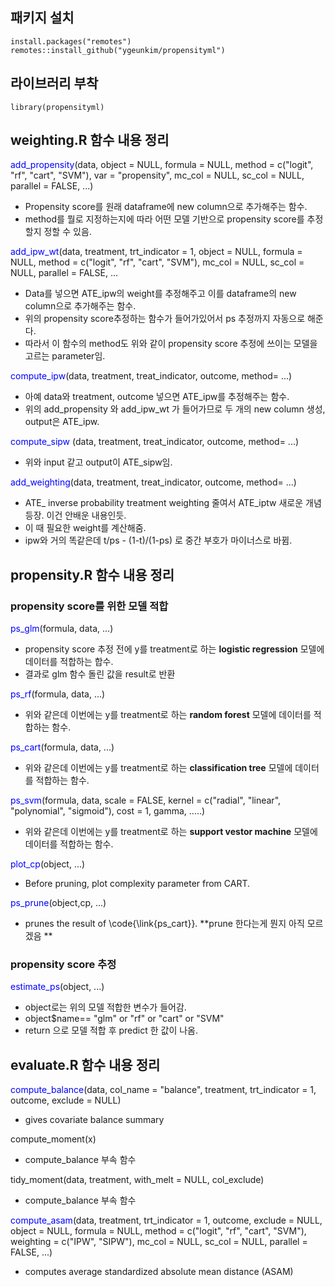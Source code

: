 ## 패키지 설치

```
install.packages("remotes")
remotes::install_github("ygeunkim/propensityml")

```

## 라이브러리 부착

```
library(propensityml)

```

## weighting.R 함수 내용 정리
<span style="color:blue">add_propensity</span>(data, object = NULL, formula = NULL, method = c("logit", "rf", "cart", "SVM"), var = "propensity", mc_col = NULL, sc_col = NULL, parallel = FALSE, ...)
 - Propensity score를 원래 dataframe에 new column으로 추가해주는 함수. 
 - method를 뭘로 지정하는지에 따라 어떤 모델 기반으로 propensity score를 추정할지 정할 수 있음.

<span style="color:blue">add_ipw_wt</span>(data, treatment, trt_indicator = 1, object = NULL, formula = NULL, method = c("logit", "rf", "cart", "SVM"), mc_col = NULL, sc_col = NULL, parallel = FALSE, ...
 - Data를 넣으면 ATE_ipw의 weight를 추정해주고 이를 dataframe의 new column으로 추가해주는 함수. 
 - 위의 propensity score추정하는 함수가 들어가있어서 ps 추정까지 자동으로 해준다. 
 - 따라서 이 함수의 method도 위와 같이 propensity score 추정에 쓰이는 모델을 고르는 parameter임.

<span style="color:blue">compute_ipw</span>(data, treatment, treat_indicator, outcome, method= ...)
 - 아예 data와 treatment, outcome 넣으면 ATE_ipw를 추정해주는 함수. 
 - 위의 add_propensity 와 add_ipw_wt 가 들어가므로 두 개의 new column 생성, output은 ATE_ipw.

<span style="color:blue">compute_sipw </span>(data, treatment, treat_indicator, outcome, method= ...)
 - 위와 input 같고 output이 ATE_sipw임.

<span style="color:blue">add_weighting</span>(data, treatment, treat_indicator, outcome, method= ...)
 - ATE_ inverse probability treatment weighting 줄여서 ATE_iptw 새로운 개념 등장. 이건 안배운 내용인듯. 
 - 이 때 필요한 weight를 계산해줌. 
 - ipw와 거의 똑같은데 t/ps - (1-t)/(1-ps) 로 중간 부호가 마이너스로 바뀜.

## propensity.R 함수 내용 정리
### propensity score를 위한 모델 적합

<span style="color:blue">ps_glm</span>(formula, data, ...)
 - propensity score 추정 전에 y를 treatment로 하는 **logistic regression** 모델에 데이터를 적합하는 합수.
 - 결과로 glm 함수 돌린 값을 result로 반환

<span style="color:blue">ps_rf</span>(formula, data, ...)
 - 위와 같은데 이번에는 y를 treatment로 하는 **random forest** 모델에 데이터를 적합하는 함수.

<span style="color:blue">ps_cart</span>(formula, data, ...)
 - 위와 같은데 이번에는 y를 treatment로 하는 **classification tree** 모델에 데이터를 적합하는 함수.

<span style="color:blue">ps_svm</span>(formula, data, scale = FALSE, kernel = c("radial", "linear", "polynomial", "sigmoid"), cost = 1, gamma, .....)
 - 위와 같은데 이번에는 y를 treatment로 하는 **support vestor machine** 모델에 데이터를 적합하는 함수.

<span style="color:blue">plot_cp</span>(object, ...)
 - Before pruning, plot complexity parameter from CART.

<span style="color:blue">ps_prune</span>(object,cp, ...)
 - prunes the result of \code{\link{ps_cart}}. **prune 한다는게 뭔지 아직 모르겠음 **

### propensity score 추정

<span style="color:blue">estimate_ps</span>(object, ...)
 - object로는 위의 모델 적합한 변수가 들어감.
 - object$name== "glm" or "rf" or "cart" or "SVM" 
 - return 으로 모델 적합 후 predict 한 값이 나옴.

## evaluate.R 함수 내용 정리
<span style="color:blue">compute_balance</span>(data, col_name = "balance", treatment, trt_indicator = 1, outcome, exclude = NULL)
 - gives covariate balance summary

compute_moment(x)
 - compute_balance 부속 함수

tidy_moment(data, treatment, with_melt = NULL, col_exclude)
 - compute_balance 부속 함수
 
<span style="color:blue">compute_asam</span>(data, treatment, trt_indicator = 1, outcome, exclude = NULL,
                         object = NULL, formula = NULL, method = c("logit", "rf", "cart", "SVM"), weighting = c("IPW", "SIPW"), mc_col = NULL, sc_col = NULL, parallel = FALSE, ...)
 - computes average standardized absolute mean distance (ASAM)
                     
                         

